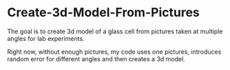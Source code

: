 # Create-3d-Model-From-Pictures

The goal is to create 3d model of a glass cell from pictures taken at multiple angles for lab experiments.

Right now, without enough pictures, my code uses one pictures, introduces random error for different angles and then creates a 3d model.
